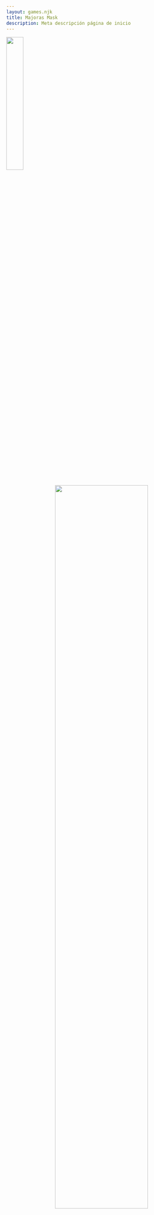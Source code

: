 ```yaml
---
layout: games.njk
title: Majoras Mask 
description: Meta descripción página de inicio
---
```

</p>
<img width="30%" src="/img/MM.png">
</p>

<center>
  <section class="row container-lg">
    <article class="col-12 col-md-6">
      <center><img width="70%" src="/img/Link_M.webp" alt=""></center>
    </article>
    <article class="col-12 col-md-6">
      <p class= text-start>The Legend of Zelda: Majora's Mask es la sexta entrega principal de la serie The Legend of Zelda, lanzada por primera vez en la Nintendo 64 en 2000. Único entre la serie The Legend of Zelda, el juego incluye un sistema de tiempo que abarca tres días, y este ciclo debe reiniciarse periódicamente para progresar en el juego. Majora's Mask es la secuela directa del primer juego de Zelda en 3D de la franquicia, Ocarina of Time, y utiliza el mismo motor, así como muchos recursos gráficos. Muchas de las convenciones pioneras en Ocarina of Time están presentes en Majora's Mask, incluyendo personajes, enemigos e ítems. Majora's Mask es uno de los pocos juegos de Zelda en los que Ganon no juega ningún papel en absoluto. La Princesa Zelda tampoco juega un papel importante en este juego; solo se la ve una vez en una escena de flashback de Ocarina of Time. Durante un Nintendo Direct el 5 de noviembre de 2014, se anunció un remake del juego para Nintendo 3DS, titulado Majora's Mask 3D. El remake fue lanzado en febrero de 2015.</p>
    </article>
    <article class="col-12">
      <h2>Historia</h2>
    </article>
    <article class="col-12">
      <p class="text-center">Majora's Mask comienza con una escena en la que Link deja la tierra de Hyrule en una "búsqueda personal", buscando a su amiga hada, Navi, algunos meses después de los eventos de Ocarina of Time. Su viaje es interrumpido por el Skull Kid, un duende poseído por un gran mal contenido en la mágica Majora's Mask, que lleva puesta después de haberla robado a otro viajero con la ayuda de dos hadas: Tatl y Tael. Derriban a Link de su caballo, Epona, dejándolo inconsciente. El Skull Kid lo revisa en busca de objetos y encuentra la Ocarina del Tiempo. Cuando Link despierta, el Skull Kid se va en Epona con la Ocarina y lleva a Link en una persecución.</p>
    </article>
    <article class="col-12 col-md-6">
      <p class="text-end">Cuando Link alcanza al Skull Kid, este le dice a Link que "se deshizo" de Epona, y usa la magia oscura de la Majora's Mask para transformar a Link en un Deku Scrub. Luego, deja a Link con Tael, mientras Tatl continúa molestando a Link; sin embargo, el retraso de Tatl hace que se separe de su hermano y el Skull Kid. Ella insiste en que Link la lleve consigo, para que puedan trabajar juntos para encontrar al Skull Kid y a Tael. Con habilidades Deku limitadas, Link sigue el camino del Skull Kid y se encuentra dentro de la Torre del Reloj de Ciudad Reloj, donde conoce al Vendedor de Máscaras Felices. El Vendedor de Máscaras Felices revela que el Skull Kid le robó la Majora's Mask y que puede devolver a Link a la normalidad si encuentra la Ocarina del Tiempo y la Majora's Mask. También advierte a Link que debe irse en 72 horas (tres días), por lo que Link debe recuperar los objetos antes de entonces. Link luego parte en su forma Deku encontrándose en el mundo paralelo de Hyrule llamado Termina. Link no puede hacer mucho alrededor de Ciudad Reloj, pero con la ayuda de la Gran Hada y el Profesor Shikashi, logra encontrar al Skull Kid merodeando por la parte superior de la Torre del Reloj. Link también escucha rumores sobre la Luna, que tiene una cara sombría y ominosa, acercándose constantemente a la ciudad mientras el Skull Kid la atrae hacia abajo. Para la medianoche del último día antes de la partida del Vendedor de Máscaras, Link logra llegar a la cima de la Torre del Reloj para enfrentarse al Skull Kid. Al llegar, Tatl se reúne con Tael y le pide al Skull Kid que devuelva la Majora's Mask. El Skull Kid ignora a Tatl, pero Tael entrega una advertencia enigmática para encontrar cuatro seres del pantano, la montaña, el océano y el cañón.</p>
    </article>
    <article class="col-12 col-md-6">
      <center><img width="75%" src="/img/Deku.png" alt=""></center>
    </article>
    <article class="col-12">
      <p>El Skull Kid, en respuesta al estallido de Tael, golpea a la hada a un lado. Luego se ríe de cómo incluso si "ellos" vinieran, no podrían detenerlo. Luego señala a Link y a Tatl hacia la Luna y los desafía a detenerla de caer. Con un grito sobrenatural, comienza a hacer bajar la Luna hacia Termina más rápido. Link dispara una Burbuja Mágica, una habilidad aprendida de la Gran Hada, al Skull Kid, haciéndolo soltar la Ocarina del Tiempo. Al recogerla, los recuerdos de la partida de Link de Hyrule vuelven a él. Recuerda a la Princesa Zelda, días después del final de Ocarina of Time, despidiéndolo y diciéndole que la Diosa del Tiempo lo está vigilando. Después de que Tatl lo saque de su trance, Link toca la "Canción del Tiempo" y es inmediatamente devuelto en el tiempo a la mañana en que entró por primera vez en Ciudad Reloj, 72 horas antes </p>
    </article>
    <article class="col-12 col-md-6">
      <center><img width="55%" src="/img/MM.webp" alt=""></center>
    </article>
    <article class="col-12 col-md-6">
      <p>Link regresa al Vendedor de Máscaras Felices, quien le enseña la "Canción de la Curación". Al tocar esta canción con la Ocarina del Tiempo, Link vuelve a la normalidad, con los únicos vestigios de su tiempo como Deku siendo una Máscara, que puede usar para convertirse en Deku Link nuevamente a voluntad. Después de ayudar a Link, el Vendedor de Máscaras pide que Link cumpla su parte del trato y devuelva la Máscara que el Skull Kid robó. Al enterarse de que Link no pudo recuperar la Máscara, el Vendedor se enfurece, regañando a Link e informándole salvajemente que la Máscara, conocida como Majora's Mask, es un artefacto antiguo que posee un poder apocalíptico. Una vez más, solicita que Link recupere la Máscara, afirmando que cree que Link puede hacerlo.</p>
    </article>
    <article class="col-12">
      <h2>Linea de Tiempo</h2>
    </article>
    <article class="col-12">
      <p class="text-center">Los sucesos de Majora's Mask tienen lugar unos meses después de los de Ocarina of Time y, según Hyrule Historia, se consideran el punto de partida de lo que se llama la "Línea Temporal Infantil", que luego continúa con Twilight Princess y luego Four Swords Adventures siglos más tarde. Las conexiones dentro del juego entre este y Ocarina of Time son relativamente escasas, debido al entorno y la historia diferentes, e incluyen personajes recurrentes como el Vendedor de Máscaras y Kaepora Gaebora, así como algunas de las canciones que son recordadas ("Canción del Tiempo", "Canción de Epona" y la "Canción de las Tormentas"), en lugar de ser aprendidas por primera vez.</p>
    </article>
  </section>
</center>